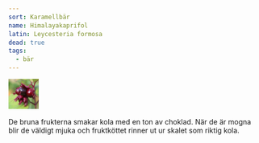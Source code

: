 ```yaml
---
sort: Karamellbär
name: Himalayakaprifol
latin: Leycesteria formosa
dead: true
tags:
  - bär
---
```


<img src="/img/leycesteria-formosa.jpg" width="60" data-srcset="1x, 1.5x, 2x" alt="Leycesteria formosa" data-attribution="https://deaflora.de/Shop/Karamellbeeren/Karamellbeere--Pflanze-.html">

De bruna frukterna smakar kola med en ton av choklad. När de är mogna blir de väldigt mjuka och fruktköttet rinner ut ur skalet som riktig kola.
